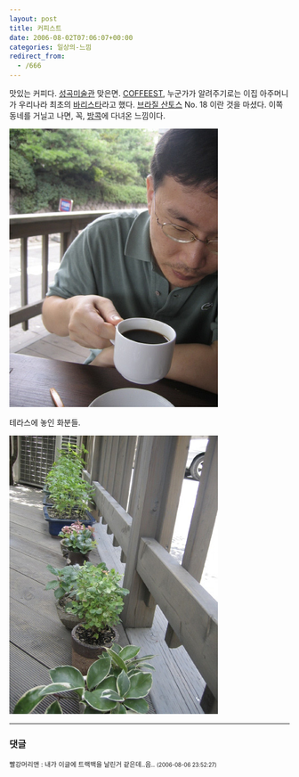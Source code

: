 ```yaml
---
layout: post
title: 커피스트
date: 2006-08-02T07:06:07+00:00
categories: 일상의-느낌
redirect_from:
  - /666
---
```


맛있는 커피다. <a href="http://www.sungkokmuseum.com/" target="bb">성곡미술관</a> 맞은면. <a href="http://blog.empas.com/iyeojeong/read.html?a=13035455" target="bb">COFFEEST</a>, 누군가가 알려주기로는 이집 아주머니가 우리나라 최초의 <a href="http://www.careernet.re.kr/career/data/futurejob/woman/WomanJob24.html" target="bb">바리스타</a>라고 했다. <a href="http://worldtown.naver.com/nboard/read.php?board_id=wt_jpn_food&amp;nid=37" target="bb">브라질 산토스</a> No. 18 이란 것을 마셨다. 이쪽 동네를 거닐고 나면, 꼭, <a href="http://www.travelg.co.kr/tg1/bkk_tosee.html" target="bb">방콕</a>에 다녀온 느낌이다.

![ ](/assets/media/uploads_2006_08_2006_08_02_15_19_44_4.jpg)

테라스에 놓인 화분들.

![ ](/assets/media/uploads_2006_08_2006_08_02_15_20_12_1.jpg)

* * *

### 댓글



<!--- cmt:1067 --->
<!--- mail: --->
<!--- parent:0 --->

<small class=comment>빨강머리앤 : 내가 이글에 트랙백을 날린거 같은데..음.. <small>(2006-08-06 23:52:27)</small></small>

